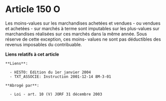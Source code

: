 # Article 150 O

Les moins-values sur les marchandises achetées et vendues - ou vendues et achetées - sur marchés à terme sont imputables sur
les plus-values sur marchandises réalisées sur ces marchés dans la même année. Sous réserve de cette exception, ces moins-
values ne sont pas déductibles des revenus imposables du contribuable.

**Liens relatifs à cet article**

	**Liens**:

	  - HISTO: Edition du 1er janvier 2004
	  - TXT_ASSOCIE: Instruction 2001-12-14 8M-3-01

	**Abrogé par**:

	  - Loi - art. 10 (V) JORF 31 décembre 2003
